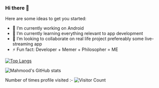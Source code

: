 ### Hi there 👋



Here are some ideas to get you started:

- 🔭 I’m currently working on Android
- 🌱 I’m currently learning everything relevant to app development
- 👯 I’m looking to collaborate on real life project prefereably some live-streaming app
- ⚡ Fun fact: Developer + Memer + Philosopher =  ME


[![Top Langs](https://github-readme-stats.vercel.app/api/top-langs/?username=mahmood199&layout=compact)](https://github.com/mahmood199/github-readme-stats)



![Mahmood's GitHub stats](https://github-readme-stats.vercel.app/api?username=mahmood199&show_icons=true&theme=radical)


Number of times profile visited  :-   ![Visitor Count](https://profile-counter.glitch.me/{mahmood199}/count.svg)

